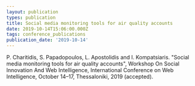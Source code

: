 ```yaml
---
layout: publication
types: publication
title: Social media monitoring tools for air quality accounts
date: 2019-10-14T15:06:00.000Z
tags: conference_publications
publication_date: '2019-10-14'
---
```

P. Charitidis, S. Papadopoulos, L. Apostolidis and I. Kompatsiaris. "Social media monitoring tools for air quality accounts", Workshop On Social Innovation And Web Intelligence, International Conference on Web Intelligence, October 14–17, Thessaloniki, 2019 (accepted).
